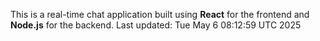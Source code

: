 This is a real-time chat application built using **React** for the frontend and **Node.js** for the backend.
Last updated: Tue May  6 08:12:59 UTC 2025
